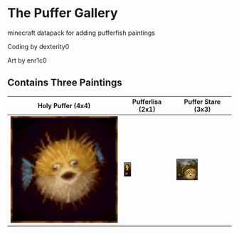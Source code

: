 # The Puffer Gallery
minecraft datapack for adding pufferfish paintings

Coding by dexterity0

Art by enr1c0

## Contains Three Paintings
| Holy Puffer (4x4) | Pufferlisa (2x1) | Puffer Stare (3x3) |
| ----------- | ---------- | ------------ |
| <img src="Puffer Gallery Resource Pack/assets/puffgallery/textures/painting/holy_puffer.png" alt="a very large pufferfish" width="256">            |![alt text64](<Puffer Gallery Resource Pack/assets/puffgallery/textures/painting/puffalisa.png>)            |![alt text192](<Puffer Gallery Resource Pack/assets/puffgallery/textures/painting/puffer_stare.png>)              |
